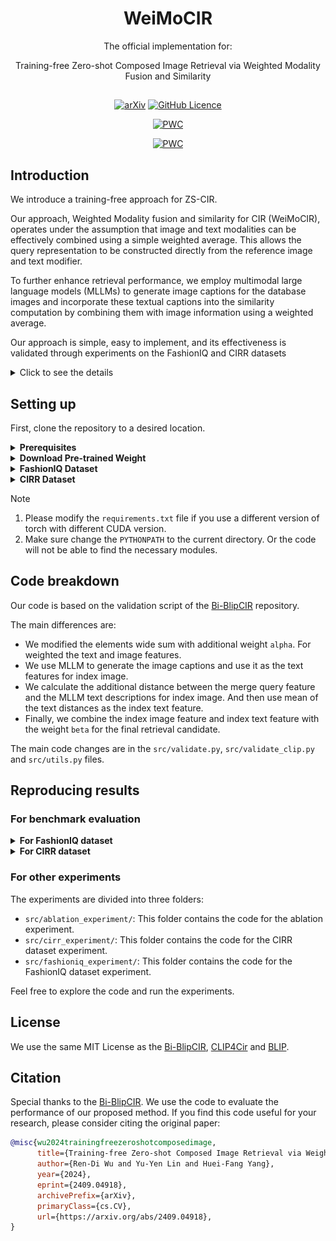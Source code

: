 <div align="center">

# WeiMoCIR

The official implementation for:

Training-free Zero-shot Composed Image Retrieval via Weighted Modality Fusion and Similarity

##

[![arXiv](https://img.shields.io/badge/arXiv-2409.04918-b31b1b.svg)](https://arxiv.org/abs/2409.04918)
[![GitHub Licence](https://img.shields.io/github/license/whats2000/WeiMoCIR)](https://github.com/whats2000/WeiMoCIR/blob/main/LICENSE)
	
[![PWC](https://img.shields.io/endpoint.svg?url=https://paperswithcode.com/badge/training-free-zs-cir-via-weighted-modality/zero-shot-composed-image-retrieval-zs-cir-on-2)](https://paperswithcode.com/sota/zero-shot-composed-image-retrieval-zs-cir-on-2?p=training-free-zs-cir-via-weighted-modality)

[![PWC](https://img.shields.io/endpoint.svg?url=https://paperswithcode.com/badge/training-free-zs-cir-via-weighted-modality/zero-shot-composed-image-retrieval-zs-cir-on-1)](https://paperswithcode.com/sota/zero-shot-composed-image-retrieval-zs-cir-on-1?p=training-free-zs-cir-via-weighted-modality)
</div>

## Introduction

We introduce a training-free approach for ZS-CIR. 

Our approach, Weighted Modality fusion and similarity for CIR (WeiMoCIR),
operates under the assumption that image and text modalities can be effectively combined using a simple weighted average. 
This allows the query representation to be constructed directly from the reference image and text modifier. 

To further enhance retrieval performance,
we employ multimodal large language models (MLLMs)
to generate image captions for the database images
and incorporate these textual captions into the similarity computation
by combining them with image information using a weighted average.

Our approach is simple, easy to implement,
and its effectiveness is validated through experiments on the FashionIQ and CIRR datasets

<details>
  <summary>Click to see the details</summary>

Overview of the proposed WeiMoCIR, a training-free approach for zero-shot composed image retrieval (ZS-CIR).

Leveraging pretrained VLMs and MLLMs, our method comprises three modules: 
- Weighted Modality Fusion for Query Composition
- Enhanced Representations through MLLM-generated image captions
- Weighted Modality Similarity, which integrates both query-to-image and query-to-caption similarities for retrieval.

![WeiMoCIR Architecture](demo_images/WeiMoCIRArchitecture.png)
</details>

## Setting up

First, clone the repository to a desired location.

<details>
  <summary><b>Prerequisites</b></summary>
&emsp; 
	
The following commands will create a local Anaconda environment with the necessary packages installed.

```bash
conda create -n wei_mo_cir -y python=3.8
conda activate wei_mo_cir
pip install -r requirements.txt
pip install git+https://github.com/openai/CLIP.git
export PYTHONPATH=$(pwd)
```

&emsp; 
</details>

<details>
  <summary><b>Download Pre-trained Weight</b></summary>
&emsp; 

We use these pre-trained models BLIP w/ ViT-B. For BLIP checkpoint download, please refer to the following links:
- [BLIP w/ ViT-B (129M)](https://github.com/salesforce/BLIP?tab=readme-ov-file#pre-trained-checkpoints)
- [BLIP w/ ViT-B fine tuned on Image-Text Retrieval (COCO)](https://github.com/salesforce/BLIP?tab=readme-ov-file#finetuned-checkpoints)
- [BLIP w/ ViT-B fine tuned on Image-Text Retrieval (Flickr30k)](https://github.com/salesforce/BLIP?tab=readme-ov-file#finetuned-checkpoints)
- [BLIP w/ ViT-L (129M)](https://github.com/salesforce/BLIP?tab=readme-ov-file#pre-trained-checkpoints)
- [BLIP w/ ViT-L fine tuned on Image-Text Retrieval (COCO)](https://github.com/salesforce/BLIP?tab=readme-ov-file#pre-trained-checkpoints)
- [BLIP w/ ViT-L fine tuned on Image-Text Retrieval (Flickr30k)](https://github.com/salesforce/BLIP?tab=readme-ov-file#pre-trained-checkpoints)

For the CLIP model, you will download the model from the Hugging Face model hub. So you don't need to download the model manually.

Here is the link to each model:
- [CLIP-ViT-B-32](https://huggingface.co/laion/CLIP-ViT-B-32-laion2B-s34B-b79K): laion/CLIP-ViT-B-32-laion2B-s34B-b79K
- [CLIP-ViT-L-14](https://huggingface.co/laion/CLIP-ViT-L-14-laion2B-s32B-b82K): laion/CLIP-ViT-L-14-laion2B-s32B-b82K
- [CLIP-ViT-H-14](https://huggingface.co/laion/CLIP-ViT-H-14-laion2B-s32B-b79K): laion/CLIP-ViT-H-14-laion2B-s32B-b79K
- [CLIP-ViT-G-14](https://huggingface.co/Geonmo/CLIP-Giga-config-fixed): Geonmo/CLIP-Giga-config-fixed
- [CLIP-ViT-G-14](https://huggingface.co/laion/CLIP-ViT-bigG-14-laion2B-39B-b160k): laion/CLIP-ViT-bigG-14-laion2B-39B-b160k (At this moment the config file is already fixed, the results will be identical to Geonmo/CLIP-Giga-config-fixed)

The download BLIP model should be placed in the `models` folder.
```angular2html
models/
    model_base.pth
    model_base_retrieval_coco.pth
    model_base_retrieval_flickr.pth
    model_large.pth
    model_large_retrieval_coco.pth
    model_large_retrieval_flickr.pth
```
&emsp;
</details>

<details>
  <summary><b>FashionIQ Dataset</b></summary>
&emsp;

The FashionIQ dataset can be downloaded from the following link:
- [Fashion-IQ](https://github.com/XiaoxiaoGuo/fashion-iq)

The dataset should be placed in the `fashionIQ_dataset` folder.
```angular2html
fashionIQ_dataset/
    labeled_images_cir_cleaned.json
    captions/
        cap.dress.test.json
        cap.dress.train.json
        cap.dress.val.json
        ...
    image_splits/
        split.dress.test.json
        split.dress.train.json
        split.dress.val.json
        ...
    images/
        245600258X.png
        978980539X.png
        ...
```
&emsp;
</details>

<details>
  <summary><b>CIRR Dataset</b></summary>
&emsp;

The CIRR dataset can be downloaded from the following link:
- [CIRR](https://github.com/Cuberick-Orion/CIRR)

The dataset should be placed in the `cirr_dataset` folder.
```angular2html
cirr_dataset/
    train/
        0/
            train-10108-0-img0.png
            train-10108-0-img1.png
            train-10108-1-img0.png
            ...
        1/
            train-10056-0-img0.png
            train-10056-0-img1.png
            train-10056-1-img0.png
            ...
        ...
    dev/
        dev-0-0-img0.png
        dev-0-0-img1.png
        dev-0-1-img0.png
        ...
    test1/
        test1-0-0-img0.png
        test1-0-0-img1.png
        test1-0-1-img0.png
        ...
    cirr/
        captions/
            cap.rc2.test1.json
            cap.rc2.train.json
            cap.rc2.val.json
        image_splits/
            split.rc2.test1.json
            split.rc2.train.json
            split.rc2.val.json
```
&emsp;
</details>

> [!NOTE]  
> 1. Please modify the `requirements.txt` file if you use a different version of torch with different CUDA version.
> 2. Make sure change the `PYTHONPATH` to the current directory. Or the code will not be able to find the necessary modules.

## Code breakdown

Our code is based on the validation script of the [Bi-BlipCIR](https://github.com/Cuberick-Orion/Bi-Blip4CIR/) repository.

The main differences are:
- We modified the elements wide sum with additional weight `alpha`. For weighted the text and image features.
- We use MLLM to generate the image captions and use it as the text features for index image.
- We calculate the additional distance between the merge query feature and the MLLM text descriptions for index image. And then use mean of the text distances as the index text feature.
- Finally, we combine the index image feature and index text feature with the weight `beta` for the final retrieval candidate.

The main code changes are in the `src/validate.py`, `src/validate_clip.py` and `src/utils.py` files.

## Reproducing results

### For benchmark evaluation

<details>
  <summary><b>For FashionIQ dataset</b></summary>

Reproducing the results of the BLIP VIT-B models and BLIP VIT-L models,
You can check out these checkpoints
- models/model_base.pth
- models/model_base_retrieval_coco.pth
- models/model_base_retrieval_flickr.pth
- models/model_large.pth
- models/model_large_retrieval_coco.pth
- models/model_large_retrieval_flickr.pth

For example, to reproduce the results in Ablation Study with the BLIP with retrieval training on COCO dataset:
```bash
python src/validate.py --dataset fashionIQ \
                       --blip-pretrained-path models/model_base_retrieval_coco.pth \
                       --combining-function sum \
                       --text_captions_path fashionIQ_dataset/labeled_images_cir_cleaned.json \
                       --blip-vit base \
                       --alpha 0.95 --beta 0.2
```

>[!NOTE]
> You should change the `--blip-vit` into `large` for the BLIP VIT-L models.

Reproducing the results of the CLIP models
You can change the clip_name into below for the results in CLIP
- VIT-B32: laion/CLIP-ViT-B-32-laion2B-s34B-b79K
- VIT-L14: laion/CLIP-ViT-L-14-laion2B-s32B-b82K
- VIT-H14: laion/CLIP-ViT-H-14-laion2B-s32B-b79K
- VIT-G14: laion/CLIP-ViT-bigG-14-laion2B-39B-b160k
```bash
python src/validate_clip.py --dataset FashionIQ \
                            --clip_name laion/CLIP-ViT-bigG-14-laion2B-39B-b160k \
                            --text_captions_path fashionIQ_dataset/labeled_images_cir_cleaned.json \
                            --alpha 0.8 --beta 0.1 
```

</details>

<details>
  <summary><b>For CIRR dataset</b></summary>

Reproducing the results of the BLIP VIT-B models and BLIP VIT-L models,
Similar to the FashionIQ dataset, you can check out these checkpoints
- models/model_base.pth
- models/model_base_retrieval_coco.pth
- models/model_base_retrieval_flickr.pth
- models/model_large.pth
- models/model_large_retrieval_coco.pth
- models/model_large_retrieval_flickr.pth

For example, to reproduce the results of the BLIP with retrieval training on COCO dataset:
```bash
python src/cirr_test_submission.py --submission-name submit_blip_vit_base_coco \
                                   --combining-function sum \
                                   --blip-pretrained-path models/model_base_retrieval_coco.pth \
                                   --text_captions_path cirr_dataset/cirr_labeled_images_cir_cleaned.json \
                                   --blip-vit base \
                                   --alpha 0.95 --beta 0.2
```

>[!NOTE]
> You should change the `--blip-vit` into `large` for the BLIP VIT-L models.

Reproducing the results of the CLIP models,
You can change the clip_name into below for the results in CLIP
- VIT-B32: laion/CLIP-ViT-B-32-laion2B-s34B-b79K
- VIT-L14: laion/CLIP-ViT-L-14-laion2B-s32B-b82K
- VIT-H14: laion/CLIP-ViT-H-14-laion2B-s32B-b79K
- VIT-G14: laion/CLIP-ViT-bigG-14-laion2B-39B-b160k

For example, to reproduce the results of the CLIP with CLIP ViT L/14:
```bash
python src/cirr_test_submission_clip.py --submission-name submit_clip_vit_l \
                                    --combining-function sum \
                                    --clip_name laion/CLIP-ViT-L-14-laion2B-s32B-b82K \
                                    --text_captions_path cirr_dataset/cirr_labeled_images_cir_cleaned.json \
                                    --alpha 0.8 --beta 0.1
```

</details>

### For other experiments

The experiments are divided into three folders:
- `src/ablation_experiment/`: This folder contains the code for the ablation experiment.
- `src/cirr_experiment/`: This folder contains the code for the CIRR dataset experiment.
- `src/fashioniq_experiment/`: This folder contains the code for the FashionIQ dataset experiment.

Feel free to explore the code and run the experiments.

## License

We use the same MIT License as the [Bi-BlipCIR](https://github.com/Cuberick-Orion/Bi-Blip4CIR/), [CLIP4Cir](https://github.com/ABaldrati/CLIP4Cir/blob/master/LICENSE) and [BLIP](https://github.com/salesforce/BLIP/blob/main/LICENSE.txt).

## Citation

Special thanks to the [Bi-BlipCIR](https://github.com/Cuberick-Orion/Bi-Blip4CIR/).
We use the code to evaluate the performance of our proposed method. 
If you find this code useful for your research, please consider citing the original paper:
```bibtex
@misc{wu2024trainingfreezeroshotcomposedimage,
      title={Training-free Zero-shot Composed Image Retrieval via Weighted Modality Fusion and Similarity}, 
      author={Ren-Di Wu and Yu-Yen Lin and Huei-Fang Yang},
      year={2024},
      eprint={2409.04918},
      archivePrefix={arXiv},
      primaryClass={cs.CV},
      url={https://arxiv.org/abs/2409.04918}, 
}
```
